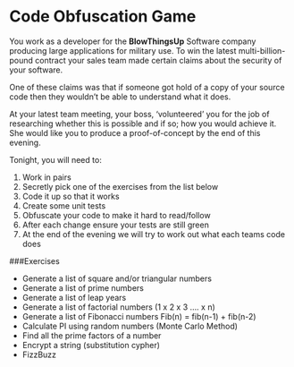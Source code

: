 ﻿# Code Obfuscation GameYou work as a developer for the **BlowThingsUp** Software company producing large applications for military use. To win the latest multi-billion-pound contract your sales team made certain claims about the security of your software.One of these claims was that if someone got hold of a copy of your source code then they wouldn’t be able to understand what it does.At your latest team meeting, your boss, ‘volunteered’ you for the job of researching whether this is possible and if so; how you would achieve it.  She would like you to produce a proof-of-concept by the end of this evening.Tonight, you will need to:1. Work in pairs2. Secretly pick one of the exercises from the list below3. Code it up so that it works4. Create some unit tests5. Obfuscate your code to make it hard to read/follow6. After each change ensure your tests are still green7. At the end of the evening we will try to work out what each teams code does###Exercises- Generate a list of square and/or triangular numbers- Generate a list of prime numbers- Generate a list of leap years- Generate a list of factorial numbers  (1 x 2 x 3 …. x n)- Generate a list of Fibonacci numbers  Fib(n) = fib(n-1) + fib(n-2)- Calculate PI using random numbers (Monte Carlo Method)- Find all the prime factors of a number- Encrypt a string (substitution cypher)- FizzBuzz
